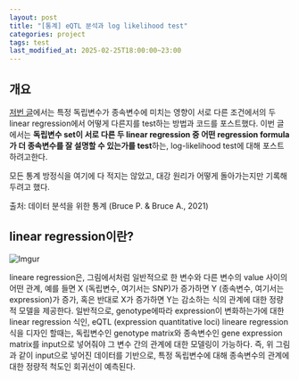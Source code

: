 ```yaml
---
layout: post
title: "[통계] eQTL 분석과 log likelihood test"
categories: project
tags: test
last_modified_at: 2025-02-25T18:00:00~23:00
---  
```



<script type="text/javascript" async
        src="https://cdnjs.cloudflare.com/ajax/libs/mathjax/2.7.5/latest.js?config=TeX-MML-AM_CHTML">
</script>

<script type="text/x-mathjax-config">
    MathJax.Hub.Config({
        extensions: ["tex2jax.js"],
        jax: ["input/Tex", "ourput/HTML-CSS"],
        tex2jax: {
            inlineMath: [ ['$', '$'], ["\\(", "\\)"] ],
            displayMath: [ ['$$', '$$'], ["\\[", "\\]"] ],
            processEscapes: true
        },
        "HTML-CSS": { availableFonts: ["TeX"] }
    });
</script>



## 개요  
[저번 글]("https://rlagksqls17.github.io/project/2025/01/16/comparison_beta_coefficient.html")에서는 특정 독립변수가 종속변수에 미치는 영향이 서로 다른 조건에서의 두 linear regression에서 어떻게 다른지를 test하는 방법과 코드를 포스트했다. 이번 글에서는 **독립변수 set이 서로 다른 두 linear regression 중 어떤 regression formula가 더 종속변수를 잘 설명할 수 있는가를 test**하는, log-likelihood test에 대해 포스트하려고한다.  

모든 통계 방정식을 여기에 다 적지는 않았고, 대강 원리가 어떻게 돌아가는지만 기록해두려고 했다.  

출처: 데이터 분석을 위한 통계 (Bruce P. & Bruce A., 2021)  


## linear regression이란?    

![Imgur](https://imgur.com/z3rfhlY.jpg)

lineare regression은, 그림에서처럼 일반적으로 한 변수와 다른 변수의 value 사이의 어떤 관계, 예를 들면 X (독립변수, 여기서는 SNP)가 증가하면 Y (종속변수, 여기서는 expression)가 증가, 혹은 반대로 X가 증가하면 Y는 감소하는 식의 관계에 대한 정량적 모델을 제공한다. 일반적으로, genotype에따라 expression이 변화하는가에 대한 linear regression 식인, eQTL (expression quantitative loci) lineare regression 식을 디자인 할때는, 독립변수인 genotype matrix와 종속변수인 gene expression matrix를 input으로 넣어줘야 그 변수 간의 관계에 대한 모델링이 가능하다. 즉, 위 그림과 같이  input으로 넣어진 데이터를 기반으로, 특정 독립변수에 대해 종속변수의 관계에 대한 정량적 척도인 회귀선이 예측된다.  


